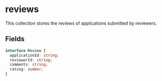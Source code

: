 # reviews

This collection stores the reviews of applications submitted by reviewers.

## Fields

```typescript
interface Review {
  applicationId: string;
  reviewerId: string;
  comments: string;
  rating: number;
}
```

